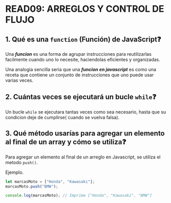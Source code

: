 # READ09: ARREGLOS Y CONTROL DE FLUJO

## 1. Qué es una ```function``` (Función) de JavaScript❓

Una ***funcion*** es una forma de agrupar instrucciones para reutilizarlas facilmente cuando uno lo necesite, haciendolas eficientes y organizadas.

Una analogia sencilla seria que una ***funcion en javascript*** es como una receta que contiene un conjunto de instrucciones que uno puede usar varias veces.

## 2. Cuántas veces se ejecutará un bucle ```while```❓

Un bucle ```while``` se ejecutara tantas veces como sea necesario, hasta que su condicion deje de cumplirse( cuando se vuelva falsa).

## 3. Qué método usarías para agregar un elemento al final de un array y cómo se utiliza❓

Para agregar un elemento al final de un arreglo en Javascript, se utiliza el metodo ```push()```.

Ejemplo.

```js
let marcasMoto = ["Honda", "Kawasaki"];
marcasMoto.push("BMW");

console.log(marcasMoto); // Imprime ["Honda", "Kawasaki", "BMW"]
```
